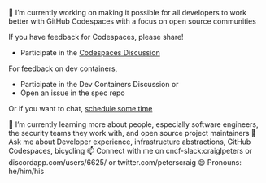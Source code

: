 
🔭 I’m currently working on making it possible for all developers to work better with GitHub Codespaces with a focus on open source communities

If you have feedback for Codespaces, please share! 
- Participate in the [Codespaces Discussion](https://github.com/github-community/community/discussions/categories/codespaces)

For feedback on dev containers, 
- Participate in the Dev Containers Discussion or
- Open an issue in the spec repo

Or if you want to chat, [schedule some time](https://calendar.app.google/67nuBM25Umj58Z3q7)

🌱 I’m currently learning more about people, especially software engineers, the security teams they work with, and open source project maintainers
💬 Ask me about Developer experience, infrastructure abstractions, GitHub Codespaces, bicycling
📫 Connect with me on cncf-slack:craiglpeters or discordapp.com/users/6625/ or twitter.com/peterscraig
😄 Pronouns: he/him/his
